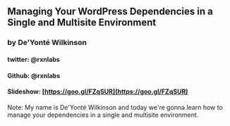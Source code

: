 ## Managing Your WordPress Dependencies in a Single and Multisite Environment

### by De'Yonté Wilkinson
#### twitter: @rxnlabs
#### Github: @rxnlabs
#### Slideshow: [https://goo.gl/FZqSUR](https://goo.gl/FZqSUR)

Note:
My name is De'Yonté Wilkinson and today we're gonna learn how to manage your dependencies in a single and multisite environment.